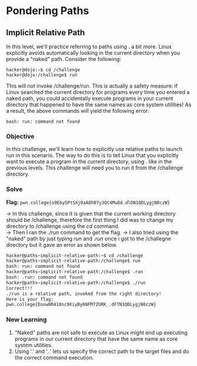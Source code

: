 # Pondering Paths

## Implicit Relative Path
In this level, we'll practice referring to paths using . a bit more. Linux explicitly avoids automatically looking in the current directory when you provide a "naked" path. Consider the following:

```
hacker@dojo:~$ cd /challenge
hacker@dojo:/challenge$ run
```

This will not invoke /challenge/run. This is actually a safety measure: if Linux searched the current directory for programs every time you entered a naked path, you could accidentally execute programs in your current directory that happened to have the same names as core system utilities! As a result, the above commands will yield the following error:

```
bash: run: command not found
```

### Objective
In this challenge, we'll learn how to explicitly use relative paths to launch run in this scenario. The way to do this is to tell Linux that you explicitly want to execute a program in the current directory, using . like in the previous levels. This challenge will need you to run it from the /challenge directory.

### Solve
**Flag:** `pwn.college{o9Eby5PtSXj0aAOh07y3Qt4MuDd.dlDN1QDLygjN0czW}`

-> In this challenge, since it is given that the current working directory should be /challenge, therefore the first thing I did was to change my directory to /challenge using the *cd* command.  
-> Then I ran the *./run* command to get the flag.
-> I also tried using the "naked" path by just typing *run* and *.run* once i got to the /challegne directory but it gave an error as shown below.

```bash
hacker@paths~implicit-relative-path:~$ cd /challenge
hacker@paths~implicit-relative-path:/challenge$ run
bash: run: command not found
hacker@paths~implicit-relative-path:/challenge$ .run
bash: .run: command not found
hacker@paths~implicit-relative-path:/challenge$ ./run
Correct!!!
./run is a relative path, invoked from the right directory!
Here is your flag:
pwn.college{Eoow8R418nc9XiyBy6NFM7ZURK_.dFTN1QDLygjN0czW}
```

### New Learning
1. "Naked" paths are not safe to execute as Linux might end up executing programs in our current directory that have the same name as core system utilities. 
2. Using '.' and '..' lets us specify the correct path to the target files and do the correct command execution.